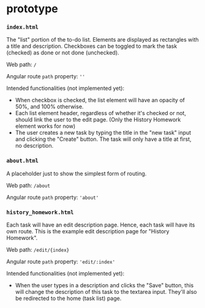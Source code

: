 # prototype

### `index.html`

The "list" portion of the to-do list. Elements are displayed as rectangles with a title and description. Checkboxes can be toggled to mark the task (checked) as done or not done (unchecked).

Web path: `/`

Angular route `path` property: `''`

Intended functionalities (not implemented yet):
- When checkbox is checked, the list element will have an opacity of 50%, and 100% otherwise.
- Each list element header, regardless of whether it's checked or not, should link the user to the edit page. (Only the History Homework element works for now)
- The user creates a new task by typing the title in the "new task" input and clicking the "Create" button. The task will only have a title at first, no description.

### `about.html`

A placeholder just to show the simplest form of routing.

Web path: `/about`

Angular route `path` property: `'about'`

### `history_homework.html`

Each task will have an edit description page. Hence, each task will have its own route. This is the example edit description page for "History Homework".

Web path: `/edit/{index}`

Angular route `path` property: `'edit/:index'`

Intended functionalities (not implemented yet):
- When the user types in a description and clicks the "Save" button, this will change the description of this task to the textarea input. They'll also be redirected to the home (task list) page.
